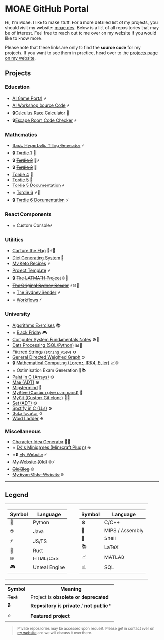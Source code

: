 # MOAE GitHub Portal

Hi, I'm Moae. I like to make stuff. For a more detailed list of my projects, you should visit my website: [moae.dev](https://moaesaycto.github.io/). Below is a list of all repositories that may be of interest. Feel free to reach out to me over on my website if you would like to know more.

Please note that these links are only to find the **source code** for my projects. If you want to see them in practice, head over to the [projects page on my website](https://moaesaycto.github.io/projects).

## Projects
### Education
- [AI Game Portal](https://github.com/Moaesaycto/ai-games) ⚡
- [AI Workshop Source Code](https://github.com/Moaesaycto/AIWorkshop) ⚡
- 🔒[Calculus Race Calculator](https://github.com/Moaesaycto/calculus-race-workshop) 🐍
- 🔒[Escape Room Code Checker](https://github.com/Moaesaycto/escape-room) ⚡

### Mathematics
- [Basic Hyperbolic Tiling Generator](https://github.com/Moaesaycto/comp3821-project) ⚡
- 🔒 ~~<span title="Obsolete Project">[Tordie 1](https://github.com/Moaesaycto/tordie-deprecated-001)~~ 🐍
- 🔒 ~~<span title="Obsolete Project">[Tordie 2](https://github.com/Moaesaycto/tordie-web-deprecated-002)~~ 🐍⚡
- 🔒 ~~<span title="Obsolete Project">[Tordie 3](https://github.com/Moaesaycto/tordie-v3-deprecated-003)~~ 🐍
- [Tordie 4](https://github.com/Moaesaycto/tordie-v4) 🐍
- [Tordie 5](https://github.com/Moaesaycto/Tordie5) 🐍
- [Tordie 5 Documentation](https://github.com/Moaesaycto/tordie5-docs) ⚡
- ⭐ [Tordie 6](https://github.com/Moaesaycto/Tordie-6) ⚡🦀
- 🔒 [Tordie 6 Documentation](https://github.com/Moaesaycto/tordie-v6) ⚡

### React Components
- ⭐ [Custom Console](https://github.com/Moaesaycto/console)⚡

### Utilities
- [Capture the Flag](https://github.com/Moaesaycto/Capture-The-Flag) 🐍⚡🌐
- [Diet Generating System](https://github.com/Moaesaycto/rationing) 🐍
- [My Keto Recipes](https://github.com/Moaesaycto/moaes-recipes) ⚡
- [Project Template](https://github.com/Moaesaycto/project-template) ⚡
- 🔒 ~~<span title="Obsolete Project">[The LATMATH Project](https://github.com/Moaesaycto/LATMATH-Project)</span>~~ 🌐🐍
- ~~<span title="Obsolete Project">[The Original Sydney Sender](https://github.com/Moaesaycto/The-Sydney-Sender)~~ ⚡🌐🐍
- ⭐ [The Sydney Sender](https://github.com/Moaesaycto/sydney-sender) ⚡
- ⭐ [Workflows](https://github.com/Moaesaycto/workflows) ⚡

### University
- [Algorithms Exercises](https://github.com/Moaesaycto/Algorithms-Exercises) 📚
- ⭐ [Black Friday](https://github.com/Moaesaycto/BlackFriday) 🎮
- [Computer System Fundamentals Notes](https://github.com/moaesaycto/comp1521-notes) ⚙️🧱
- [Data Processing (SQL/Python)](https://github.com/Moaesaycto/Data-Processing-SQL-PY-) 📊🐍
- [Filtered Strings (`string_view`)](https://github.com/moaesaycto/filtered-strings) ⚙️
- [General Directed Weighted Graph](https://github.com/moaesaycto/general-directed-weighted-graph) ⚙️
- 🔒 [Mathematical Computing (Lorenz, IRK4, Euler)](https://github.com/Moaesaycto/math2301-grpprog) 📈🌐
- ⭐ [Optimisation Exam Generation](https://github.com/Moaesaycto/ExamGenerator) 🐍📚
- [Paint in C (Arrays)](https://github.com/Moaesaycto/paint-in-c) ⚙️
- [Map (ADT)](https://github.com/Moaesaycto/Map-ADT) ⚙️
- [Mipstermind](https://github.com/moaesaycto/mipstermind) 🧱
- [MyGive (Custom give command)](https://github.com/moaesaycto/mygive) 🐚
- [MyGit (Custom Git clone)](https://github.com/moaesaycto/mygit) 🐍🐚
- [Set (ADT)](https://github.com/Moaesaycto/Set-ADT) ⚙️
- [Spotify in C (LLs)](https://github.com/moaesaycto/spotify-in-c) ⚙️
- [Suballocator](https://github.com/moaesaycto/suballocator-example) ⚙️
- [Word Ladder](https://github.com/moaesaycto/word-ladder) ⚙️

### Miscellaneous
- [Character Idea Generator](https://github.com/Moaesaycto/Character-Gen) 🐍🌐
- ⭐ [DK's Minigames (Minecraft Plugin)](https://github.com/Moaesaycto/DKsMinigames) ☕
- ⭐🔒 [My Website](https://github.com/Moaesaycto/moaesaycto.github.io) ⚡
- ~~<span title="Obsolete Project">[My Website (Old)](https://github.com/Moaesaycto/oldsite)</span>~~ 🌐⚡
- ~~<span title="Obsolete Project">[Old Blog](https://github.com/Moaesaycto/moaesaycto-blog)</span>~~ 🌐
- ~~<span title="Obsolete Project">[My Even Older Website](https://github.com/Moaesaycto/moaes)</span>~~ 🌐

---

## Legend

<table width="100%">
<tr>
<td width="50%" valign="top">

| **Symbol** | **Language**  |
| ---------- | ------------- |
| 🐍          | Python        |
| ☕          | Java          |
| ⚡          | JS/TS         |
| 🦀          | Rust          |
| 🌐          | HTML/CSS      |
| 🎮          | Unreal Engine |


</td>
<td width="50%" valign="top">

| **Symbol** | **Language**    |
| ---------- | --------------- |
| ⚙️          | C/C++           |
| 🧱          | MIPS / Assembly |
| 🐚          | Shell           |
| 📚          | LaTeX           |
| 📈          | MATLAB          |
| 📊          | SQL          |


</td>
</tr>
</table>

<table width="100%">
<tr>
<th>Symbol</th>
<th>Meaning</th>
</tr>
<tr>
<td><s>Text</s></td>
<td>Project is <strong>obsolete or deprecated</strong></td>
</tr>
<tr>
<td>🔒</td>
<td><strong>Repository is private / not public</strong>*</td>
</tr>
<tr>
<td>⭐</td>
<td><strong>Featured project</strong></td>
</tr>
</table>

> <small>Private repositories may be accessed upon request. Please get in contact over on [my website](https://moaesaycto.github.io) and we will discuss it over there.</small>
